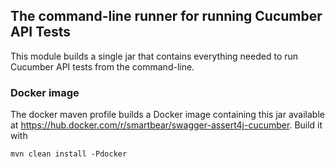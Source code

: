 ## The command-line runner for running Cucumber API Tests  

This module builds a single jar that contains everything needed to run Cucumber API tests from the command-line.

### Docker image

The docker maven profile builds a Docker image containing this jar available at 
https://hub.docker.com/r/smartbear/swagger-assert4j-cucumber. Build it with 

```
mvn clean install -Pdocker
```